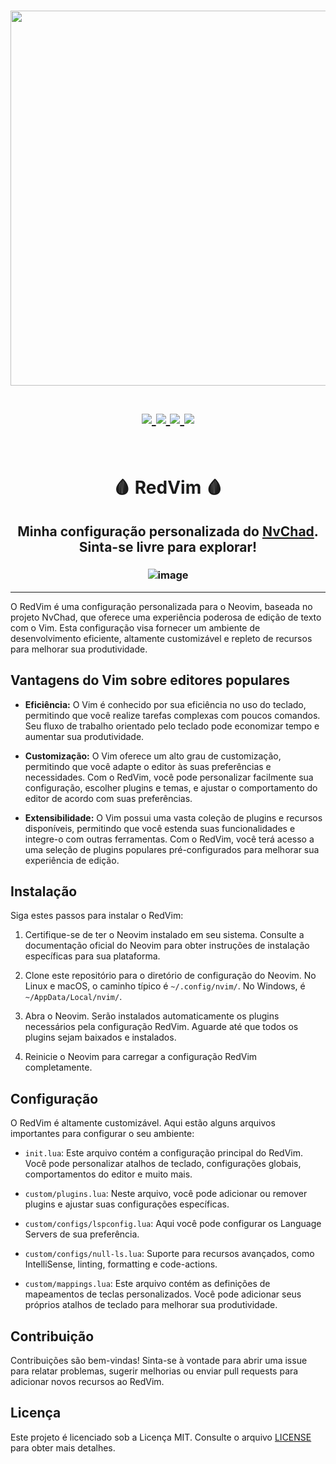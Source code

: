 <h1 align="center">
<a href='#'><img src="https://raw.githubusercontent.com/catppuccin/catppuccin/main/assets/palette/macchiato.png" width="600px"/></a>
  <br>
  <br>
  <div>
    <a href="https://github.com/Redyf/RedVim/issues">
        <img src="https://img.shields.io/github/issues/Redyf/RedVim?color=fab387&labelColor=303446&style=for-the-badge">
    </a>
    <a href="https://github.com/Redyf/nixdots/stargazers">
        <img src="https://img.shields.io/github/stars/Redyf/RedVim?color=ca9ee6&labelColor=303446&style=for-the-badge">
    </a>
    <a href="https://github.com/PROxZIMA/.dotfiles/">
        <img src="https://img.shields.io/github/repo-size/Redyf/RedVim?color=ea999c&labelColor=303446&style=for-the-badge">
    </a>
    <a href="https://github.com/Redyf/RedVim/blob/master/LICENSE">
        <img src="https://img.shields.io/static/v1.svg?style=for-the-badge&label=License&message=MIT&logoColor=ca9ee6&colorA=313244&colorB=cba6f7"/>
    </a>
    <br>
    </div>
   </h1>
   <br>

<h1 align="center">🩸 RedVim 🩸</h1>
<h2 align="center">Minha configuração personalizada do <a href="https://nvchad.com/">NvChad</a>. Sinta-se livre para explorar!</h2>
<h3 align="center">
    
![image](https://github.com/Redyf/RedVim/assets/98139059/3df08f0f-e6b6-416f-9edf-4201f0b88567)

</h3>
<hr>

O RedVim é uma configuração personalizada para o Neovim, baseada no projeto NvChad, que oferece uma experiência poderosa de edição de texto com o Vim. Esta configuração visa fornecer um ambiente de desenvolvimento eficiente, altamente customizável e repleto de recursos para melhorar sua produtividade.

## Vantagens do Vim sobre editores populares

- **Eficiência:** O Vim é conhecido por sua eficiência no uso do teclado, permitindo que você realize tarefas complexas com poucos comandos. Seu fluxo de trabalho orientado pelo teclado pode economizar tempo e aumentar sua produtividade.

- **Customização:** O Vim oferece um alto grau de customização, permitindo que você adapte o editor às suas preferências e necessidades. Com o RedVim, você pode personalizar facilmente sua configuração, escolher plugins e temas, e ajustar o comportamento do editor de acordo com suas preferências.

- **Extensibilidade:** O Vim possui uma vasta coleção de plugins e recursos disponíveis, permitindo que você estenda suas funcionalidades e integre-o com outras ferramentas. Com o RedVim, você terá acesso a uma seleção de plugins populares pré-configurados para melhorar sua experiência de edição.

## Instalação

Siga estes passos para instalar o RedVim:

1. Certifique-se de ter o Neovim instalado em seu sistema. Consulte a documentação oficial do Neovim para obter instruções de instalação específicas para sua plataforma.

2. Clone este repositório para o diretório de configuração do Neovim. No Linux e macOS, o caminho típico é `~/.config/nvim/`. No Windows, é `~/AppData/Local/nvim/`.

3. Abra o Neovim. Serão instalados automaticamente os plugins necessários pela configuração RedVim. Aguarde até que todos os plugins sejam baixados e instalados.

4. Reinicie o Neovim para carregar a configuração RedVim completamente.

## Configuração

O RedVim é altamente customizável. Aqui estão alguns arquivos importantes para configurar o seu ambiente:

- `init.lua`: Este arquivo contém a configuração principal do RedVim. Você pode personalizar atalhos de teclado, configurações globais, comportamentos do editor e muito mais.

- `custom/plugins.lua`: Neste arquivo, você pode adicionar ou remover plugins e ajustar suas configurações específicas.

- `custom/configs/lspconfig.lua`: Aqui você pode configurar os Language Servers de sua preferência.

- `custom/configs/null-ls.lua`: Suporte para recursos avançados, como IntelliSense, linting, formatting e code-actions.

- `custom/mappings.lua`: Este arquivo contém as definições de mapeamentos de teclas personalizados. Você pode adicionar seus próprios atalhos de teclado para melhorar sua produtividade.

## Contribuição

Contribuições são bem-vindas! Sinta-se à vontade para abrir uma issue para relatar problemas, sugerir melhorias ou enviar pull requests para adicionar novos recursos ao RedVim.

## Licença

Este projeto é licenciado sob a Licença MIT. Consulte o arquivo [LICENSE](LICENSE) para obter mais detalhes.

